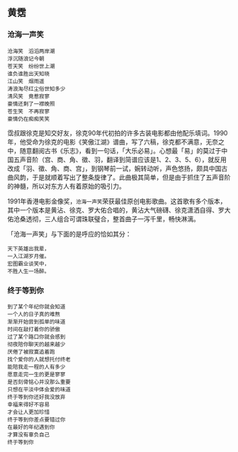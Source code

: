 ## 黄霑

### 沧海一声笑

```
沧海笑　滔滔两岸潮
浮沉随浪记今朝
苍天笑　纷纷世上潮
谁负谁胜出天知晓
江山笑　烟雨遥
涛浪淘尽红尘俗世知多少
清风笑　竟惹寂寥
豪情还剩了一襟晚照
苍生笑　不再寂寥
豪情仍在痴痴笑笑
```



霑叔跟徐克是知交好友，徐克90年代初拍的许多古装电影都由他配乐填词。1990年，他受命为徐克的电影《笑傲江湖》谱曲，写了六稿，徐克都不满意，无奈之中，随意翻阅古书《乐志》，看到一句话，「大乐必易」。心想最「易」的莫过于中国五声音阶（宫、商、角、徵、羽，翻译到简谱应该是1、2、3、5、6），就反用改成「羽、徵、角、商、宫」，到钢琴前一试，婉转动听，声色悠扬，颇具中国古曲风韵，于是就顺着写出了整条旋律了。此曲极其简单，但是由于抓住了五声音阶的神髓，所以对东方人有着原始的吸引力。

1991年香港电影金像奖，`沧海一声笑`荣获最佳原创电影歌曲。这首歌有多个版本，其中一个版本是黄沾、徐克、罗大佑合唱的，黄沾大气磅礴、徐克潇洒自得、罗大佑沧桑透彻，三人组合可谓珠联璧合，整首曲子一泻千里，畅快淋漓。

「沧海一声笑」与下面的是呼应的恰如其分：

```
天下英雄出我辈， 
一入江湖岁月催。 
宏图霸业谈笑中， 
不胜人生一场醉。
```

### 终于等到你

```
到了某个年纪你就会知道
一个人的日子真的难熬
渐渐开始尝到孤单的味道
时间在敲打着你的骄傲 
过了某个路口你就会感到
彻夜陪你聊天的越来越少
厌倦了被寂寞追着跑 
找个爱你的人就想托付终老 
能陪我走一程的人有多少
愿意走完一生的更是寥寥 
是否刻骨铭心并没那么重要 
只想在平淡中体会爱的味道 
终于等到你还好我没放弃 
幸福来得好不容易 
才会让人更加珍惜 
终于等到你差点要错过你 
在最好的年纪遇到你 
才算没有辜负自己 
终于等到你
```
